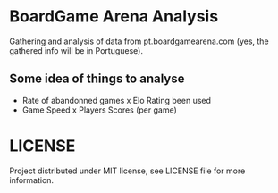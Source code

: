 # BoardGame Arena Analysis
Gathering and analysis of data from pt.boardgamearena.com (yes, the gathered info will be in Portuguese).

## Some idea of things to analyse

* Rate of abandonned games x Elo Rating been used
* Game Speed x Players Scores (per game)

# LICENSE
Project distributed under MIT license, see LICENSE file for more information.